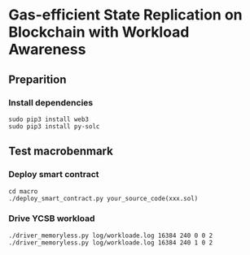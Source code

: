 # Gas-­efficient State Replication on Blockchain with Workload Awareness

## Preparition
### Install dependencies
```
sudo pip3 install web3
sudo pip3 install py-solc
```

## Test macrobenmark
### Deploy smart contract
```
cd macro
./deploy_smart_contract.py your_source_code(xxx.sol) 
```

### Drive YCSB workload
```
./driver_memoryless.py log/workloade.log 16384 240 0 0 2
./driver_memoryless.py log/workloade.log 16384 240 1 0 2
``` 
